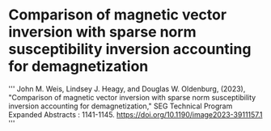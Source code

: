 # Comparison of magnetic vector inversion with sparse norm susceptibility inversion accounting for demagnetization

'''
John M. Weis, Lindsey J. Heagy, and Douglas W. Oldenburg, (2023), "Comparison of magnetic vector inversion with sparse norm susceptibility inversion accounting for demagnetization," SEG Technical Program Expanded Abstracts : 1141-1145.
https://doi.org/10.1190/image2023-3911157.1
'''